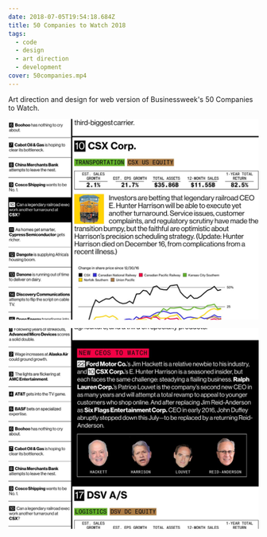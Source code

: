 ```yaml
---
date: 2018-07-05T19:54:18.684Z
title: 50 Companies to Watch 2018
tags:
  - code
  - design
  - art direction
  - development
cover: 50companies.mp4
---
```

Art direction and design for web version of Businessweek's 50 Companies to Watch.

![50 companies screen grab](50companies1.jpg "50 companies screen grab")

![50 companies screen grab 2](50companies2.jpg "50 companies screen grab 2")